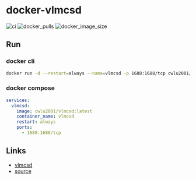 # docker-vlmcsd
![ci] ![docker_pulls] ![docker_image_size]

[ci]: https://github.com/cwlu2001/docker-build/actions/workflows/vlmcsd.yml/badge.svg
[docker_pulls]: https://img.shields.io/docker/pulls/cwlu2001/vlmcsd?logo=docker
[docker_image_size]: https://img.shields.io/docker/image-size/cwlu2001/vlmcsd?logo=docker


## Run
### docker cli
```bash
docker run -d --restart=always --name=vlmcsd -p 1688:1688/tcp cwlu2001/vlmcsd:latest
```

### docker compose
```yaml
services:
  vlmcsd:
    image: cwlu2001/vlmcsd:latest
    container_name: vlmcsd
    restart: always
    ports:
      - 1688:1688/tcp
```

## Links
+ [vlmcsd](https://github.com/Wind4/vlmcsd)
+ [source](https://github.com/cwlu2001/docker-vlmcsd)
